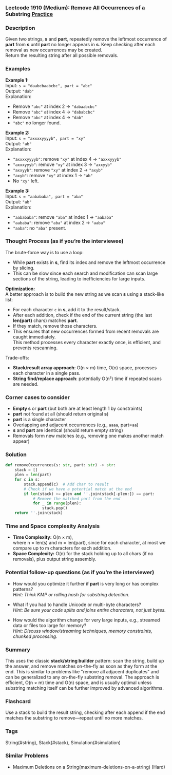### Leetcode 1910 (Medium): Remove All Occurrences of a Substring [Practice](https://leetcode.com/problems/remove-all-occurrences-of-a-substring)

### Description  
Given two strings, **s** and **part**, repeatedly remove the leftmost occurrence of **part** from **s** until **part** no longer appears in **s**. Keep checking after each removal as new occurrences may be created.  
Return the resulting string after all possible removals.

### Examples  

**Example 1:**  
Input: `s = "daabcbaabcbc", part = "abc"`  
Output: `"dab"`  
Explanation:  
- Remove `"abc"` at index 2 → `"dabaabcbc"`  
- Remove `"abc"` at index 4 → `"dababcbc"`  
- Remove `"abc"` at index 4 → `"dab"`  
- `"abc"` no longer found.

**Example 2:**  
Input: `s = "axxxxyyyyb", part = "xy"`  
Output: `"ab"`  
Explanation:  
- `"axxxxyyyyb"`: remove `"xy"` at index 4 → `"axxxyyyb"`  
- `"axxxyyyb"`: remove `"xy"` at index 3 → `"axxyyb"`  
- `"axxyyb"`: remove `"xy"` at index 2 → `"axyb"`  
- `"axyb"`: remove `"xy"` at index 1 → `"ab"`  
- No `"xy"` left.

**Example 3:**  
Input: `s = "aabababa", part = "aba"`  
Output: `"ab"`  
Explanation:  
- `"aabababa"`: remove `"aba"` at index 1 → `"aababa"`  
- `"aababa"`: remove `"aba"` at index 2 → `"aaba"`  
- `"aaba"`: no `"aba"` present.

### Thought Process (as if you’re the interviewee)  
The brute-force way is to use a loop:  
- While **part** exists in **s**, find its index and remove the leftmost occurrence by slicing.
- This can be slow since each search and modification can scan large sections of the string, leading to inefficiencies for large inputs.

**Optimization:**  
A better approach is to build the new string as we scan **s** using a stack-like list:
- For each character `c` in **s**, add it to the result/stack.
- After each addition, check if the end of the current string (the last **len(part)** chars) matches **part**.
- If they match, remove those characters.
- This ensures that new occurrences formed from recent removals are caught immediately.  
This method processes every character exactly once, is efficient, and prevents rescanning.

Trade-offs:
- **Stack/result array approach**: O(n × m) time, O(n) space, processes each character in a single pass.
- **String find/replace approach**: potentially O(n²) time if repeated scans are needed.

### Corner cases to consider  
- **Empty s** or **part** (but both are at least length 1 by constraints)
- **part** not found at all (should return original **s**)
- **part** is a single character
- Overlapping and adjacent occurrences (e.g., `aaaa`, part=`aa`)
- **s** and **part** are identical (should return empty string)
- Removals form new matches (e.g., removing one makes another match appear)

### Solution

```python
def removeOccurrences(s: str, part: str) -> str:
    stack = []
    plen = len(part)
    for c in s:
        stack.append(c)  # Add char to result
        # Check if we have a potential match at the end
        if len(stack) >= plen and ''.join(stack[-plen:]) == part:
            # Remove the matched part from the end
            for _ in range(plen):
                stack.pop()
    return ''.join(stack)
```

### Time and Space complexity Analysis  

- **Time Complexity:** O(n × m),  
  where n = len(s) and m = len(part), since for each character, at most we compare up to m characters for each addition.
- **Space Complexity:** O(n) for the stack holding up to all chars (if no removals), plus output string assembly.

### Potential follow-up questions (as if you’re the interviewer)  

- How would you optimize it further if **part** is very long or has complex patterns?  
  *Hint: Think KMP or rolling hash for substring detection.*

- What if you had to handle Unicode or multi-byte characters?  
  *Hint: Be sure your code splits and joins entire characters, not just bytes.*

- How would the algorithm change for very large inputs, e.g., streamed data or files too large for memory?  
  *Hint: Discuss window/streaming techniques, memory constraints, chunked processing.*

### Summary
This uses the classic **stack/string builder** pattern: scan the string, build up the answer, and remove matches on-the-fly as soon as they form at the end. This is similar to problems like "remove all adjacent duplicates" and can be generalized to any on-the-fly substring removal. The approach is efficient, O(n × m) time and O(n) space, and is usually optimal unless substring matching itself can be further improved by advanced algorithms.


### Flashcard
Use a stack to build the result string, checking after each append if the end matches the substring to remove—repeat until no more matches.

### Tags
String(#string), Stack(#stack), Simulation(#simulation)

### Similar Problems
- Maximum Deletions on a String(maximum-deletions-on-a-string) (Hard)